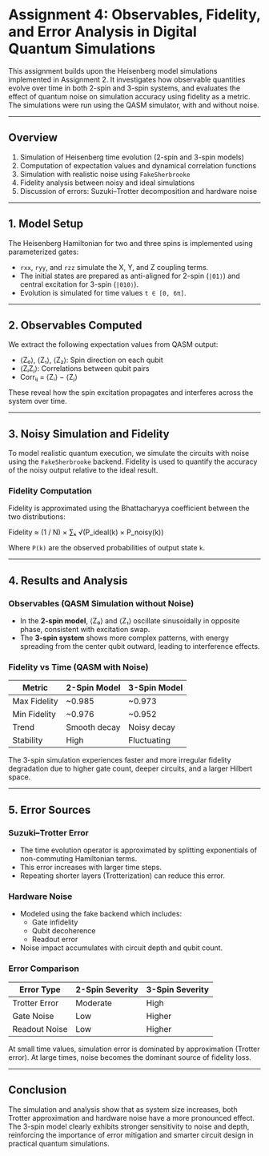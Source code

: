 # Assignment 4: Observables, Fidelity, and Error Analysis in Digital Quantum Simulations

This assignment builds upon the Heisenberg model simulations implemented in Assignment 2. It investigates how observable quantities evolve over time in both 2-spin and 3-spin systems, and evaluates the effect of quantum noise on simulation accuracy using fidelity as a metric. The simulations were run using the QASM simulator, with and without noise.

---

## Overview

1. Simulation of Heisenberg time evolution (2-spin and 3-spin models)  
2. Computation of expectation values and dynamical correlation functions  
3. Simulation with realistic noise using `FakeSherbrooke`  
4. Fidelity analysis between noisy and ideal simulations  
5. Discussion of errors: Suzuki–Trotter decomposition and hardware noise

---

## 1. Model Setup

The Heisenberg Hamiltonian for two and three spins is implemented using parameterized gates:

- `rxx`, `ryy`, and `rzz` simulate the X, Y, and Z coupling terms.
- The initial states are prepared as anti-aligned for 2-spin (`|01⟩`) and central excitation for 3-spin (`|010⟩`).
- Evolution is simulated for time values `t ∈ [0, 6π]`.

---

## 2. Observables Computed

We extract the following expectation values from QASM output:

- ⟨Z₀⟩, ⟨Z₁⟩, ⟨Z₂⟩: Spin direction on each qubit  
- ⟨ZᵢZⱼ⟩: Correlations between qubit pairs  
- Corrᵢⱼ = ⟨Zᵢ⟩ − ⟨Zⱼ⟩

These reveal how the spin excitation propagates and interferes across the system over time.

---

## 3. Noisy Simulation and Fidelity

To model realistic quantum execution, we simulate the circuits with noise using the `FakeSherbrooke` backend. Fidelity is used to quantify the accuracy of the noisy output relative to the ideal result.

### Fidelity Computation

Fidelity is approximated using the Bhattacharyya coefficient between the two distributions:

Fidelity ≈ (1 / N) × ∑ₖ √(P_ideal(k) × P_noisy(k))

Where `P(k)` are the observed probabilities of output state `k`.

---

## 4. Results and Analysis

### Observables (QASM Simulation without Noise)

- In the **2-spin model**, ⟨Z₀⟩ and ⟨Z₁⟩ oscillate sinusoidally in opposite phase, consistent with excitation swap.
- The **3-spin system** shows more complex patterns, with energy spreading from the center qubit outward, leading to interference effects.

### Fidelity vs Time (QASM with Noise)

| Metric                    | 2-Spin Model | 3-Spin Model |
|---------------------------|--------------|--------------|
| Max Fidelity              | ~0.985       | ~0.973       |
| Min Fidelity              | ~0.976       | ~0.952       |
| Trend                     | Smooth decay | Noisy decay  |
| Stability                 | High         | Fluctuating  |

The 3-spin simulation experiences faster and more irregular fidelity degradation due to higher gate count, deeper circuits, and a larger Hilbert space.

---

## 5. Error Sources

### Suzuki–Trotter Error

- The time evolution operator is approximated by splitting exponentials of non-commuting Hamiltonian terms.
- This error increases with larger time steps.
- Repeating shorter layers (Trotterization) can reduce this error.

### Hardware Noise

- Modeled using the fake backend which includes:
  - Gate infidelity
  - Qubit decoherence
  - Readout error
- Noise impact accumulates with circuit depth and qubit count.

### Error Comparison

| Error Type           | 2-Spin Severity | 3-Spin Severity |
|----------------------|-----------------|------------------|
| Trotter Error        | Moderate        | High             |
| Gate Noise           | Low             | Higher           |
| Readout Noise        | Low             | Higher           |

At small time values, simulation error is dominated by approximation (Trotter error). At large times, noise becomes the dominant source of fidelity loss.

---

## Conclusion

The simulation and analysis show that as system size increases, both Trotter approximation and hardware noise have a more pronounced effect. The 3-spin model clearly exhibits stronger sensitivity to noise and depth, reinforcing the importance of error mitigation and smarter circuit design in practical quantum simulations.

